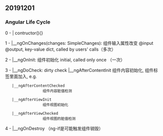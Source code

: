 ## 20191201

### Angular Life Cycle

0 - | contructor(){}

1 - |__ngOnChanges(changes: SimpleChanges): 组件输入属性改变 @input @output, key-value dict, called by users' calls（多次）

2 - |__ngOnInit: 组件初始化 initial, called only once （一次）

3 - |__ngDoCheck: dirty check
       |__ngAfterContentInit 
                     组件内容初始化, 组件标签里面加入<ng-content>, e.g. <app-scrollable-tab> <ng-content></ng-content> </app-scrollable-tab>

       |__ngAfterContentChecked
                     组件内容脏值检测

       |__ngAfterViewInit
                     组件视图初始化

       |__ngAfterViewChecked
                     组件视图的脏值检测

4 - |__ngOnDestroy （ng-if是可能触发组件销毁）




